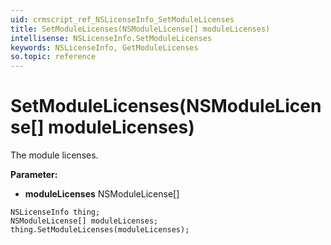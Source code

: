 ```yaml
---
uid: crmscript_ref_NSLicenseInfo_SetModuleLicenses
title: SetModuleLicenses(NSModuleLicense[] moduleLicenses)
intellisense: NSLicenseInfo.SetModuleLicenses
keywords: NSLicenseInfo, GetModuleLicenses
so.topic: reference
---
```


# SetModuleLicenses(NSModuleLicense[] moduleLicenses)

The module licenses.

**Parameter:** 
* **moduleLicenses** NSModuleLicense[]

```crmscript
NSLicenseInfo thing;
NSModuleLicense[] moduleLicenses;
thing.SetModuleLicenses(moduleLicenses);
```

